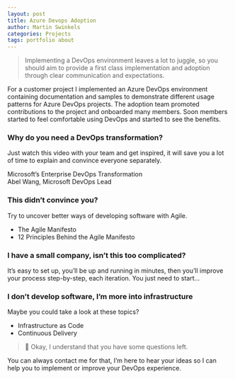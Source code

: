 ```yaml
---
layout: post
title: Azure Devops Adoption
author: Martin Swinkels
categories: Projects
tags: portfolio about
---
```


> Implementing a DevOps environment leaves a lot to juggle, so you should aim to provide a first class implementation and adoption through clear communication and expectations.

For a customer project I implemented an Azure DevOps environment containing documentation and samples to demonstrate different usage patterns for Azure DevOps projects. The adoption team promoted contributions to the project and onboarded many members. Soon members started to feel comfortable using DevOps and started to see the benefits.

### Why do you need a DevOps transformation?

Just watch this video with your team and get inspired, it will save you a lot of time to explain and convince everyone separately.

Microsoft’s Enterprise DevOps Transformation  
Abel Wang, Microsoft DevOps Lead  

### This didn’t convince you?

Try to uncover better ways of developing software with Agile.  

- The Agile Manifesto
- 12 Principles Behind the Agile Manifesto

### I have a small company, isn’t this too complicated?

It’s easy to set up, you’ll be up and running in minutes, then you’ll improve your process step-by-step, each iteration. You just need to start…

### I don’t develop software, I’m more into infrastructure

Maybe you could take a look at these topics?

- Infrastructure as Code
- Continuous Delivery

> :loudspeaker: Okay, I understand that you have some questions left.

You can always contact me for that, I’m here to hear your ideas so I can help you to implement or improve your DevOps experience.
